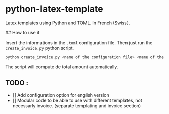 # python-latex-template

Latex templates using Python and TOML. In French (Swiss). 

## How to use it

Insert the informations in the `.toml` configuration file. Then just run the `create_invoice.py` python script.
```bash
python create_invoice.py <name of the configuration file> <name of the template file>
```
The script will compute de total amount automatically. 

## TODO :
- [] Add configuration option for english version
- [] Modular code to be able to use with different templates, not necessarly invoice. (separate templating and invoice section)
